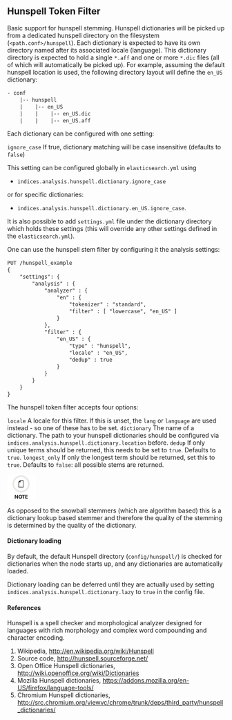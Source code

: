 ## Hunspell Token Filter

Basic support for hunspell stemming. Hunspell dictionaries will be picked up from a dedicated hunspell directory on the filesystem (`<path.conf>/hunspell`). Each dictionary is expected to have its own directory named after its associated locale (language). This dictionary directory is expected to hold a single `*.aff` and one or more `*.dic` files (all of which will automatically be picked up). For example, assuming the default hunspell location is used, the following directory layout will define the `en_US` dictionary:
    
    
    - conf
        |-- hunspell
        |    |-- en_US
        |    |    |-- en_US.dic
        |    |    |-- en_US.aff

Each dictionary can be configured with one setting:

`ignore_case`
     If true, dictionary matching will be case insensitive (defaults to `false`) 

This setting can be configured globally in `elasticsearch.yml` using

  * `indices.analysis.hunspell.dictionary.ignore_case`



or for specific dictionaries:

  * `indices.analysis.hunspell.dictionary.en_US.ignore_case`. 



It is also possible to add `settings.yml` file under the dictionary directory which holds these settings (this will override any other settings defined in the `elasticsearch.yml`).

One can use the hunspell stem filter by configuring it the analysis settings:
    
    
    PUT /hunspell_example
    {
        "settings": {
            "analysis" : {
                "analyzer" : {
                    "en" : {
                        "tokenizer" : "standard",
                        "filter" : [ "lowercase", "en_US" ]
                    }
                },
                "filter" : {
                    "en_US" : {
                        "type" : "hunspell",
                        "locale" : "en_US",
                        "dedup" : true
                    }
                }
            }
        }
    }

The hunspell token filter accepts four options:

`locale`
     A locale for this filter. If this is unset, the `lang` or `language` are used instead - so one of these has to be set. 
`dictionary`
     The name of a dictionary. The path to your hunspell dictionaries should be configured via `indices.analysis.hunspell.dictionary.location` before. 
`dedup`
     If only unique terms should be returned, this needs to be set to `true`. Defaults to `true`. 
`longest_only`
     If only the longest term should be returned, set this to `true`. Defaults to `false`: all possible stems are returned. 

![Note](/images/icons/note.png)

As opposed to the snowball stemmers (which are algorithm based) this is a dictionary lookup based stemmer and therefore the quality of the stemming is determined by the quality of the dictionary.

#### Dictionary loading

By default, the default Hunspell directory (`config/hunspell/`) is checked for dictionaries when the node starts up, and any dictionaries are automatically loaded.

Dictionary loading can be deferred until they are actually used by setting `indices.analysis.hunspell.dictionary.lazy` to `true` in the config file.

#### References

Hunspell is a spell checker and morphological analyzer designed for languages with rich morphology and complex word compounding and character encoding.

  1. Wikipedia, <http://en.wikipedia.org/wiki/Hunspell>
  2. Source code, <http://hunspell.sourceforge.net/>
  3. Open Office Hunspell dictionaries, <http://wiki.openoffice.org/wiki/Dictionaries>
  4. Mozilla Hunspell dictionaries, <https://addons.mozilla.org/en-US/firefox/language-tools/>
  5. Chromium Hunspell dictionaries, <http://src.chromium.org/viewvc/chrome/trunk/deps/third_party/hunspell_dictionaries/>


